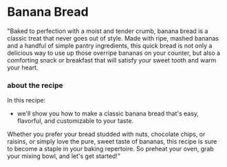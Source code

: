 # Banana Bread 

"Baked to perfection with a moist and tender crumb, banana bread is a classic treat that never goes out of style. Made with ripe, mashed bananas and a handful of simple pantry ingredients, this quick bread is not only a delicious way to use up those overripe bananas on your counter, but also a comforting snack or breakfast that will satisfy your sweet tooth and warm your heart.

### about the recipe
In this recipe:

- we'll show you how to make a classic banana bread that's easy, flavorful, and customizable to your taste. 

Whether you prefer your bread studded with nuts, chocolate chips, or raisins, or simply love the pure, sweet taste of bananas, this recipe is sure to become a staple in your baking repertoire. So preheat your oven, grab your mixing bowl, and let's get started!"

